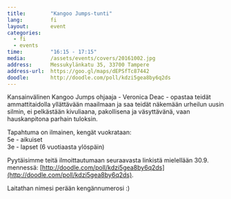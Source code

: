 ```yaml
---
title:        "Kangoo Jumps-tunti"
lang:         fi
layout:       event
categories:
  - fi
  - events
time:         "16:15 - 17:15"
media:        /assets/events/covers/20161002.jpg
address:      Messukylänkatu 35, 33700 Tampere
address-url:  https://goo.gl/maps/dEPSfTc87442
doodle:       http://doodle.com/poll/kdzi5gea8by6q2ds
---
```


Kansainvälinen Kangoo Jumps ohjaaja - Veronica Deac - opastaa teidät ammattitaidolla yllättävään maailmaan ja saa teidät näkemään urheilun uusin silmin, ei pelkästään kivuliaana, pakollisena ja väsyttävänä, vaan hauskanpitona parhain tuloksin. 

Tapahtuma on ilmainen, kengät vuokrataan:  
5e - aikuiset  
3e - lapset (6 vuotiaasta ylöspäin)

Pyytäisimme teitä ilmoittautumaan seuraavasta linkistä mielellään 30.9. mennessä: [http://doodle.com/poll/kdzi5gea8by6q2ds](http://doodle.com/poll/kdzi5gea8by6q2ds). 

Laitathan nimesi perään kengännumerosi :) 
